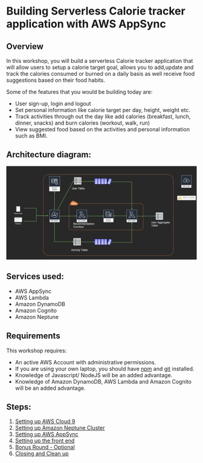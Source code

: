 # Building Serverless Calorie tracker application with AWS AppSync

## Overview 

In this workshop, you will build a serverless Calorie tracker application that will allow users to setup a calorie target goal, allows you to add,update and track the calories consumed or burned on a daily basis as well  receive food suggestions based on their food habits.

Some of the features that you would be building today are:
- User sign-up, login and logout
- Set personal information like calorie target per day, height, weight etc.
- Track activities through out the day like add calories (breakfast, lunch, dinner, snacks) and burn calories (workout, walk, run)
- View suggested food based on the activities and personal information such as BMI.

## Architecture diagram:

![Architecture](./images/architecture.png)

## Services used:
- AWS AppSync
- AWS Lambda
- Amazon DynamoDB
- Amazon Cognito
- Amazon Neptune

## Requirements

This workshop requires:

- An active AWS Account with administrative permissions.
- If you are using your own laptop, you should have [npm](https://docs.npmjs.com/getting-started/installing-node) and [git](https://git-scm.com/book/en/v2/Getting-Started-Installing-Git) installed.
- Knowledge of Javascript/ NodeJS will be an added advantage.
- Knowledge of Amazon DynamoDB, AWS Lambda and Amazon Cognito will be an added advantage.


## Steps:
1. [Setting up AWS Cloud 9](./1_AWS_Cloud9/README.md)
2. [Setting up Amazon Neptune Cluster](./2_neptune_stack/README.md)
3. [Setting up AWS AppSync](./3_appsync_stack/README.md)
4. [Setting up the front end](./4_frontend/README.md)
5. [Bonus Round - Optional](./5_bonus_round/README.md)
6. [Closing and Clean up](./6_closing_and_clean_up/README.md)
